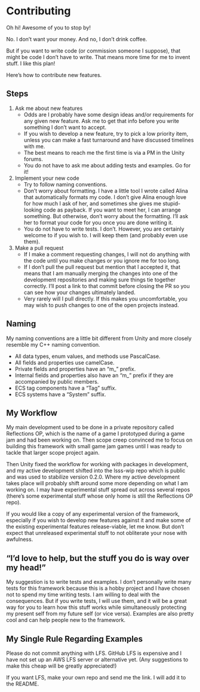 # Contributing

Oh hi! Awesome of you to stop by!

No. I don’t want your money. And no, I don’t drink coffee.

But if you want to write code (or commission someone I suppose), that might be
code I don’t have to write. That means more time for me to invent stuff. I like
this plan!

Here’s how to contribute new features.

## Steps

1.  Ask me about new features
    -   Odds are I probably have some design ideas and/or requirements for any
        given new feature. Ask me to get that info before you write something I
        don’t want to accept.
    -   If you wish to develop a new feature, try to pick a low priority item,
        unless you can make a fast turnaround and have discussed timelines with
        me.
    -   The best means to reach me the first time is via a PM in the Unity
        forums.
    -   You do not have to ask me about adding tests and examples. Go for it!
2.  Implement your new code
    -   Try to follow naming conventions.
    -   Don’t worry about formatting. I have a little tool I wrote called Alina
        that automatically formats my code. I don’t give Alina enough love for
        how much I ask of her, and sometimes she gives me stupid-looking code as
        payback. If you want to meet her, I can arrange something. But
        otherwise, don’t worry about the formatting. I’ll ask her to format your
        code for you once you are done writing it.
    -   You do not have to write tests. I don’t. However, you are certainly
        welcome to if you wish to. I will keep them (and probably even use
        them).
3.  Make a pull request
    -   If I make a comment requesting changes, I will not do anything with the
        code until you make changes or you ignore me for too long.
    -   If I don’t pull the pull request but mention that I accepted it, that
        means that I am manually merging the changes into one of the development
        repositories and making sure things tie together correctly. I’ll post a
        link to that commit before closing the PR so you can see how your
        changes ultimately landed.
    -   Very rarely will I pull directly. If this makes you uncomfortable, you
        may wish to push changes to one of the open projects instead.

## Naming

My naming conventions are a little bit different from Unity and more closely
resemble my C++ naming convention.

-   All data types, enum values, and methods use PascalCase.
-   All fields and properties use camelCase.
-   Private fields and properties have an “m_” prefix.
-   Internal fields and properties also have an “m_” prefix if they are
    accompanied by public members.
-   ECS tag components have a “Tag” suffix.
-   ECS systems have a “System” suffix.

## My Workflow

My main development used to be done in a private repository called Reflections
OP, which is the name of a game I prototyped during a game jam and had been
working on. Then scope creep convinced me to focus on building this framework
with small game jam games until I was ready to tackle that larger scope project
again.

Then Unity fixed the workflow for working with packages in development, and my
active development shifted into the lsss-wip repo which is public and was used
to stabilize version 0.2.0. Where my active development takes place will
probably shift around some more depending on what I am working on. I may have
experimental stuff spread out across several repos (there’s some experimental
stuff whose only home is still the Reflections OP repo).

If you would like a copy of any experimental version of the framework,
especially if you wish to develop new features against it and make some of the
existing experimental features release-viable, let me know. But don’t expect
that unreleased experimental stuff to not obliterate your nose with awfulness.

## “I’d love to help, but the stuff you do is way over my head!”

My suggestion is to write tests and examples. I don’t personally write many
tests for this framework because this is a hobby project and I have chosen not
to spend my time writing tests. I am willing to deal with the consequences. But
if you write tests, I will use them, and it will be a great way for you to learn
how this stuff works while simultaneously protecting my present self from my
future self (or vice versa). Examples are also pretty cool and can help people
new to the framework.

## My Single Rule Regarding Examples

Please do not commit anything with LFS. GitHub LFS is expensive and I have not
set up an AWS LFS server or alternative yet. (Any suggestions to make this cheap
will be greatly appreciated!)

If you want LFS, make your own repo and send me the link. I will add it to the
README.
